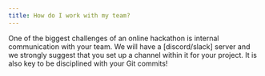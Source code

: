 ```yaml
---
title: How do I work with my team?
---
```

One of the biggest challenges of an online hackathon is internal communication with your team. We will have a [discord/slack] server and we strongly suggest that you set up a channel within it for your project. It is also key to be disciplined with your Git commits!
